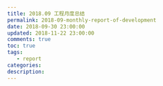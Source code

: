 ```yaml
---
title: 2018.09 工程月度总结
permalink: 2018-09-monthly-report-of-development
date: 2018-09-30 23:00:00
updated: 2018-11-22 23:00:00
comments: true
toc: true
tags:
   - report
categories:
description:
---
```

